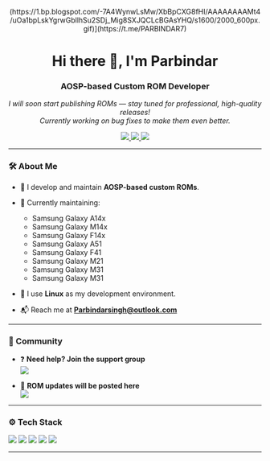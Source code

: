 <p align="center">
(https://1.bp.blogspot.com/-7A4WynwLsMw/XbBpCXG8fHI/AAAAAAAAMt4/uOa1bpLskYgrwGbllhSu2SDj_Mig8SXJQCLcBGAsYHQ/s1600/2000_600px.gif)](https://t.me/PARBINDAR7)
</p>

<h1 align="center">Hi there 👋, I'm Parbindar</h1>
<h3 align="center">AOSP-based Custom ROM Developer</h3>

<p align="center"><em>I will soon start publishing ROMs — stay tuned for professional, high-quality releases!<br>Currently working on bug fixes to make them even better.</em></p>

<p align="center">
  <a href="https://discord.com/users/parbindar7" target="_blank">
    <img src="https://img.shields.io/badge/Discord-%237289DA.svg?style=for-the-badge&logo=discord&logoColor=white"/>
  </a>
  <a href="https://t.me/Parbindar7" target="_blank">
    <img src="https://img.shields.io/badge/Telegram-2CA5E0?style=for-the-badge&logo=telegram&logoColor=white"/>
  </a>
  <a href="mailto:Parbindarsingh@outlook.com" target="_blank">
    <img src="https://img.shields.io/badge/Email-D14836?style=for-the-badge&logo=gmail&logoColor=white"/>
  </a>
</p>

---

### 🛠️ About Me

- 🔧 I develop and maintain **AOSP-based custom ROMs**.
- 📱 Currently maintaining:
  - Samsung Galaxy A14x
  - Samsung Galaxy M14x
  - Samsung Galaxy F14x
  - Samsung Galaxy A51
  - Samsung Galaxy F41
  - Samsung Galaxy M21
  - Samsung Galaxy M31
  - Samsung Galaxy M31

- 🐧 I use **Linux** as my development environment.
- 📬 Reach me at **Parbindarsingh@outlook.com**

---

### 📢 Community

- ❓ **Need help? Join the support group**  
  <a href="https://t.me/Exynos1330" target="_blank">
    <img src="https://img.shields.io/badge/Telegram%20Support-2CA5E0?style=for-the-badge&logo=telegram&logoColor=white"/>
  </a>

- 🔔 **ROM updates will be posted here**  
  <a href="https://t.me/Exy1330" target="_blank">
    <img src="https://img.shields.io/badge/Telegram%20Updates-2CA5E0?style=for-the-badge&logo=telegram&logoColor=white"/>
  </a>

---

### ⚙️ Tech Stack

<p>
  <img src="https://img.shields.io/badge/Linux-FCC624?style=flat-square&logo=linux&logoColor=black"/>
  <img src="https://img.shields.io/badge/Python-3776AB?style=flat-square&logo=python&logoColor=white"/>
  <img src="https://img.shields.io/badge/Git-F05032?style=flat-square&logo=git&logoColor=white"/>
  <img src="https://img.shields.io/badge/GitHub-181717?style=flat-square&logo=github&logoColor=white"/>
  <img src="https://img.shields.io/badge/AOSP-000000?style=flat-square&logo=android&logoColor=green"/>
</p>

---
